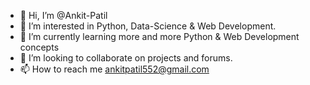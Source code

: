 - 👋 Hi, I’m @Ankit-Patil
- 👀 I’m interested in Python, Data-Science & Web Development.
- 🌱 I’m currently learning more and more Python &  Web Development concepts
- 💞️ I’m looking to collaborate on projects and forums.
- 📫 How to reach me ankitpatil552@gmail.com

<!---
Ankit-Patil-Simply/Ankit-Patil-Simply is a ✨ special ✨ repository because its `README.md` (this file) appears on your GitHub profile.
You can click the Preview link to take a look at your changes.
--->
